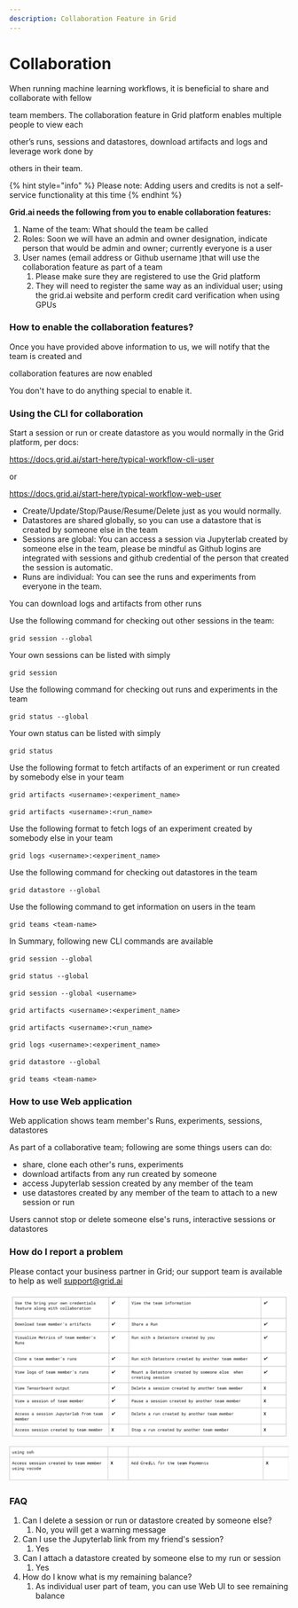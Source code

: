 ```yaml
---
description: Collaboration Feature in Grid
---
```


# Collaboration

When running machine learning workflows, it is beneficial to share and collaborate with fellow

team members. The collaboration feature in Grid platform enables multiple people to view each

other’s runs, sessions and datastores, download artifacts and logs and leverage work done by

others in their team.

{% hint style="info" %}
Please note: Adding users and credits is not a self-service functionality at this time
{% endhint %}

**Grid.ai needs the following from you to enable collaboration features:**

1. Name of the team: What should the team be called
2. Roles: Soon we will have an admin and owner designation, indicate person that would be admin and owner; currently everyone is a user
3. User names (email address or Github username )that will use the collaboration feature as part of a team
   1. Please make sure they are registered to use the Grid platform
   2. They will need to register the same way as an individual user; using the grid.ai website and perform credit card verification when using GPUs

### How to enable the collaboration features?

Once you have provided above information to us, we will notify that the team is created and

collaboration features are now enabled

You don't have to do anything special to enable it.

### Using the CLI for collaboration

Start a session or run or create datastore as you would normally in the Grid platform, per docs:

https://docs.grid.ai/start-here/typical-workflow-cli-user

or

https://docs.grid.ai/start-here/typical-workflow-web-user

* Create/Update/Stop/Pause/Resume/Delete just as you would normally.
* Datastores are shared globally, so you can use a datastore that is created by someone else in the team
* Sessions are global: You can access a session via Jupyterlab created by someone else in the team, please be mindful as Github logins are integrated with sessions and github credential of the person that created the session is automatic.
* Runs are individual: You can see the runs and experiments from everyone in the team.

You can download logs and artifacts from other runs

Use the following command for checking out other sessions in the team:

`grid session --global`

Your own sessions can be listed with simply

`grid session`

Use the following command for checking out runs and experiments in the team

`grid status --global`

Your own status can be listed with simply

`grid status`

Use the following format to fetch artifacts of an experiment or run created by somebody else in your team

`grid artifacts <username>:<experiment_name>`

`grid artifacts <username>:<run_name>`

Use the following format to fetch logs of an experiment created by somebody else in your team

`grid logs <username>:<experiment_name>`

Use the following command for checking out datastores in the team

`grid datastore --global`

Use the following command to get information on users in the team

`grid teams <team-name>`

In Summary, following new CLI commands are available

`grid session --global`

`grid status --global`

`grid session --global <username>`

`grid artifacts <username>:<experiment_name>`

`grid artifacts <username>:<run_name>`

`grid logs <username>:<experiment_name>`

`grid datastore --global`

`grid teams <team-name>`

### How to use Web application

Web application shows team member's Runs, experiments, sessions, datastores

As part of a collaborative team; following are some things users can do:

* share, clone each other's runs, experiments
* download artifacts from any run created by someone
* access Jupyterlab session created by any member of the team
* use datastores created by any member of the team to attach to a new session or run

Users cannot stop or delete someone else's runs, interactive sessions or datastores

### How do I report a problem

Please contact your business partner in Grid; our support team is available to help as well support@grid.ai

![](<../../.gitbook/assets/Screen Shot 2021-10-25 at 3.13.48 PM.png>)

![](<../../.gitbook/assets/Screen Shot 2021-10-25 at 3.14.46 PM.png>)

### FAQ

1. Can I delete a session or run or datastore created by someone else?
   1. No, you will get a warning message
2. Can I use the Jupyterlab link from my friend's session?
   1. Yes
3. Can I attach a datastore created by someone else to my run or session
   1. Yes
4. How do I know what is my remaining balance?
   1. As individual user part of team, you can use Web UI to see remaining balance
